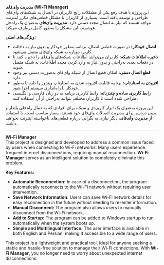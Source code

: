

**مدیریت وای‌فای (Wi-Fi Manager)**  
این پروژه با هدف رفع یکی از مشکلات رایج کاربران در اتصال به شبکه‌های وای‌فای طراحی و توسعه یافته است. بسیاری از کاربران با مشکل قطعی‌های مکرر اینترنت مواجه هستند که نیاز به اتصال مجدد دستی دارد. **مدیریت وای‌فای** به‌عنوان یک راه‌حل هوشمند، این مشکل را به‌طور کامل برطرف می‌کند.

**ویژگی‌های اصلی:**  
- **اتصال خودکار:** در صورت قطعی اتصال، برنامه به‌طور خودکار و بدون نیاز به دخالت کاربر، دوباره به شبکه وای‌فای متصل می‌شود.  
- **ذخیره اطلاعات شبکه:** کاربران می‌توانند اطلاعات شبکه‌های وای‌فای را ذخیره کنند تا در دفعات بعدی به‌راحتی و بدون نیاز به وارد کردن مجدد اطلاعات، به شبکه متصل شوند.  
- **قطع اتصال دستی:** امکان قطع اتصال از شبکه وای‌فای به‌صورت دستی نیز وجود دارد.  
- **افزودن به استارتاپ:** برنامه قابلیت افزوده شدن به استارتاپ ویندوز را دارد تا به‌طور خودکار با راه‌اندازی سیستم اجرا شود.  
- **رابط کاربری ساده و چندزبانه:** رابط کاربری برنامه به دو زبان فارسی و انگلیسی طراحی شده است تا کاربران مختلف بتوانند به‌راحتی از آن استفاده کنند.  

این پروژه به‌عنوان یک ابزار کاربردی و سبک، برای افرادی که به دنبال راه‌حلی پایدار و بدون دردسر برای مدیریت اتصالات وای‌فای خود هستند، بسیار مناسب است. با استفاده از **مدیریت وای‌فای**، دیگر نیازی به نگرانی درباره قطعی‌های ناخواسته اینترنت نخواهید داشت.

---


**Wi-Fi Manager**  
This project is designed and developed to address a common issue faced by users when connecting to Wi-Fi networks. Many users experience frequent internet disconnections, requiring manual reconnection. **Wi-Fi Manager** serves as an intelligent solution to completely eliminate this problem.

**Key Features:**  
- **Automatic Reconnection:** In case of a disconnection, the program automatically reconnects to the Wi-Fi network without requiring user intervention.  
- **Save Network Information:** Users can save Wi-Fi network details for easy reconnection in the future without needing to re-enter information.  
- **Manual Disconnect:** The program also allows users to manually disconnect from the Wi-Fi network.  
- **Add to Startup:** The program can be added to Windows startup to run automatically when the system boots up.  
- **Simple and Multilingual Interface:** The user interface is available in both English and Persian, making it accessible to a wide range of users.  

This project is a lightweight and practical tool, ideal for anyone seeking a stable and hassle-free solution to manage their Wi-Fi connections. With **Wi-Fi Manager**, you no longer need to worry about unexpected internet disconnections.
